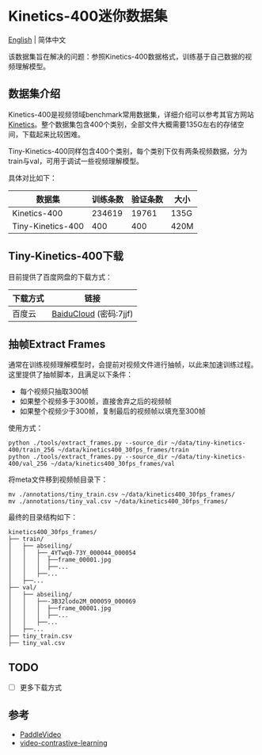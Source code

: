 # Kinetics-400迷你数据集
[English](/README_en.md) | 简体中文

该数据集旨在解决的问题：参照Kinetics-400数据格式，训练基于自己数据的视频理解模型。

## 数据集介绍

Kinetics-400是视频领域benchmark常用数据集，详细介绍可以参考其官方网站[Kinetics](https://deepmind.com/research/open-source/kinetics)。整个数据集包含400个类别，全部文件大概需要135G左右的存储空间，下载起来比较困难。

Tiny-Kinetics-400同样包含400个类别，每个类别下仅有两条视频数据，分为train与val，可用于调试一些视频理解模型。

具体对比如下：

| 数据集            | 训练条数 | 验证条数 | 大小 |
| ----------------- | -------- | -------- | ---- |
| Kinetics-400      | 234619   | 19761    | 135G |
| Tiny-Kinetics-400 | 400      | 400      | 420M |

## Tiny-Kinetics-400下载

目前提供了百度网盘的下载方式：

| 下载方式 | 链接                                                         |
| -------- | ------------------------------------------------------------ |
| 百度云   | [BaiduCloud](https://pan.baidu.com/s/1gMySqkNZjGaO0SDRUBXt-g) (密码:7jjf) |

## 抽帧Extract Frames

通常在训练视频理解模型时，会提前对视频文件进行抽帧，以此来加速训练过程。这里提供了抽帧脚本，且满足以下条件：

- 每个视频只抽取300帧
- 如果整个视频多于300帧，直接舍弃之后的视频帧
- 如果整个视频少于300帧，复制最后的视频帧以填充至300帧

使用方式：

```shell
python ./tools/extract_frames.py --source_dir ~/data/tiny-kinetics-400/train_256 ~/data/kinetics400_30fps_frames/train
python ./tools/extract_frames.py --source_dir ~/data/tiny-kinetics-400/val_256 ~/data/kinetics400_30fps_frames/val
```

将meta文件移到视频帧目录下：

```shell
mv ./annotations/tiny_train.csv ~/data/kinetics400_30fps_frames/
mv ./annotations/tiny_val.csv ~/data/kinetics400_30fps_frames/
```

最终的目录结构如下：

```
kinetics400_30fps_frames/
├── train/
│   ├── abseiling/
│   │   ├──_4YTwq0-73Y_000044_000054
│   │   │  ├──frame_00001.jpg
│   │   │  ├──...
│   │   ├──...
│   ├──...
├── val/
│   ├── abseiling/
│   │   ├──-3B32lodo2M_000059_000069
│   │   │  ├──frame_00001.jpg
│   │   │  ├──...
│   │   ├──...
│   ├──...
├── tiny_train.csv
├── tiny_val.csv
```

## TODO

- [ ] 更多下载方式

## 参考

- [PaddleVideo](https://github.com/PaddlePaddle/PaddleVideo/blob/develop/docs/zh-CN/dataset/k400.md)
- [video-contrastive-learning](https://github.com/amazon-research/video-contrastive-learning)

